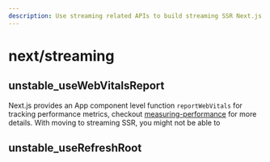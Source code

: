 ```yaml
---
description: Use streaming related APIs to build streaming SSR Next.js pages.
---
```


# next/streaming

## unstable_useWebVitalsReport

Next.js provides an App component level function `reportWebVitals` for tracking performance metrics, checkout [measuring-performance](docs/advanced-features/measuring-performance) for more details. With moving to streaming SSR, you might not be able to

## unstable_useRefreshRoot

